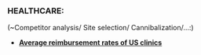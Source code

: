 ### HEALTHCARE:

(~Competitor analysis/ Site selection/ Cannibalization/...:)

* [**Average reimbursement rates of US clinics**](https://github.com/SRpracticum/SR-Practicum-2018/tree/master/DATASETS)

